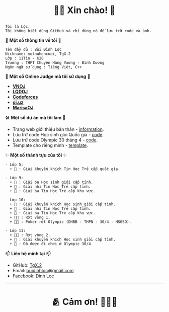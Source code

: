 # <p align="center">**👋🏻 Xin chào! 💏**</p>

```
Tôi là Lộc.
Tôi không biết dùng GitHub và chỉ dùng nó để lưu trữ code và ảnh.
```

 📌 **Một số thông tin về tôi** 📌

```
Tên đầy đủ : Bùi Đình Lộc
Nickname: motnuhoncuoi, TgX.2
Lớp : 11Tin - K28
Trường : THPT Chuyên Hùng Vương - Bình Dương
Ngôn ngữ sử dụng : Tiếng Việt, C++
```

 📜 **Một số Online Judge mà tôi sử dụng** 📜

- [**VNOJ**](https://oj.vnoi.info/user/BuiDinhLoc)
- [**LQDOJ**](https://lqdoj.edu.vn/user/motnuhoncuoi)
- [**Codeforces**](https://codeforces.com/profile/TgX.2)
- [**oj.uz**](https://oj.uz/profile/TgX_2)
- [**MarisaOJ**](https://marisaoj.com/user/TgX.21/submissions)


 🛠️ **Một số dự án mà tôi làm** 🎹
- Trang web giới thiệu bản thân       - [information](https://tgx-2.github.io/information/).
- Lưu trữ code Học sinh giỏi Quốc gia - [code](https://github.com/TgX-2/Solutions-VOI).
- Lưu trữ code Olympic 30 tháng 4     - [code](https://github.com/TgX-2/Solutions-Olympic-30-4).
- Template cho riêng mình - [template](https://github.com/TgX-2/Template).


 ✨ **Một số thành tựu của tôi** ✨

``` 
- Lớp 5:
  + 🏅 : Giải khuyến khích Tin Học Trẻ cấp quốc gia.

- Lớp 9:
  + 🥉 : Giải ba Học sinh giỏi cấp tỉnh.
  + 🥈 : Giải nhì Tin Học Trẻ cấp tỉnh.
  + 🥉 : Giải ba Tin Học Trẻ cấp khu vực.

- Lớp 10:
  + 🏅 : Giải khuyến khích Học sinh giỏi cấp tỉnh.
  + 🥈 : Giải nhì Tin Học Trẻ cấp tỉnh.
  + 🥉 : Giải ba Tin Học Trẻ cấp khu vực.
  + ✋🏻 : Rớt vòng 1.
  + ✋🏻 : Poker rớt Olympic (DHBB - THPN - 30/4 - HSGSO).

- Lớp 11:
  + ✋🏻 : Rớt vòng 2.
  + 🏅 : Giải khuyến khích Học sinh giỏi cấp tỉnh.
  + 🚬 : Đã được đi chơi ở Olympic 30/4

 ```

📫 **Liên hệ mình tại** 📫
- GitHub: [TgX.2](https://github.com/TgX.2)
- Email: buidinhloc@gmail.com
- Facebook: [Dinh Loc](facebook.com/DangThi.GHKII)


---
# <p align="center">**🫂 Cảm ơn! 🙇🏻‍♀️**</p>
<!--
**TgX-2/TgX-2** is a ✨ _special_ ✨ repository because its `README.md` (this file) appears on your GitHub profile.

Here are some ideas to get you started:

- 🔭 I’m currently working on ...
- 🌱 I’m currently learning ...
- 👯 I’m looking to collaborate on ...
- 🤔 I’m looking for help with ...
- 💬 Ask me about ...
- 📫 How to reach me: ...
- 😄 Pronouns: ...
- ⚡ Fun fact: ...
-->
